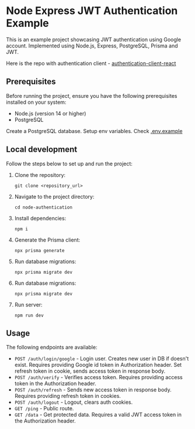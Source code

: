 # Node Express JWT Authentication Example

This is an example project showcasing JWT authentication using Google account.
Implemented using Node.js, Express, PostgreSQL, Prisma and JWT.

Here is the repo with authentication client - [authentication-client-react](https://github.com/morsko1/authentication-client-react)


## Prerequisites
Before running the project, ensure you have the following prerequisites installed on your system:

- Node.js (version 14 or higher)
- PostgreSQL

Create a PostgreSQL database.
Setup env variables. Check [.env.example](.env.example)


## Local development

Follow the steps below to set up and run the project:

1. Clone the repository:
    ```
    git clone <repository_url>
    ```

2. Navigate to the project directory:
    ```
    cd node-authentication
    ```

3. Install dependencies:
    ```
    npm i
    ```

4. Generate the Prisma client:
    ```
    npx prisma generate
    ```

5. Run database migrations:
    ```
    npx prisma migrate dev
    ```

5. Run database migrations:
    ```
    npx prisma migrate dev
    ```

6. Run server:
    ```
    npm run dev
    ```

## Usage

The following endpoints are available:

- `POST /auth/login/google` - Login user. Creates new user in DB if doesn't exist. Requires providing Google id token in Authorization header. Set refresh token in cookie, sends access token in response body.
- `POST /auth/verify` - Verifies access token. Requires providing access token in the Authorization header.
- `POST /auth/refresh` - Sends new access token in response body. Requires providing refresh token in cookies.
- `POST /auth/logout` - Logout, clears auth cookies.
- `GET /ping` - Public route.
- `GET /data` - Get protected data. Requires a valid JWT access token in the Authorization header.
